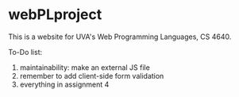 # webPLproject

This is a website for UVA's Web Programming Languages, CS 4640.

To-Do list:
1. maintainability: make an external JS file
2. remember to add client-side form validation
3. everything in assignment 4
